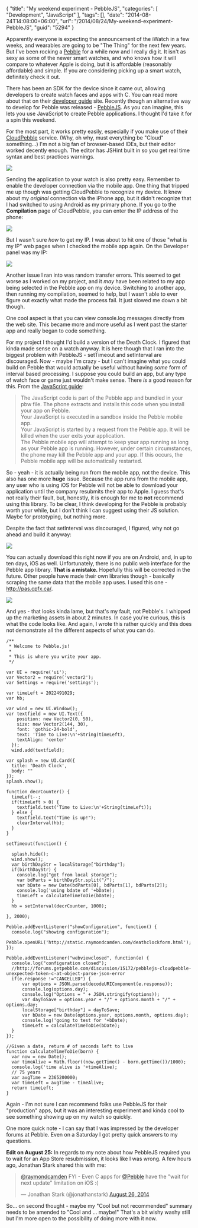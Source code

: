 {
	"title": "My weekend experiment - PebbleJS",
	"categories": [
		"Development",
		"JavaScript"
	],
	"tags": [],
	"date": "2014-08-24T14:08:00+06:00",
	"url": "/2014/08/24/My-weekend-experiment-PebbleJS",
	"guid": "5294"
}

<p>
Apparently everyone is expecting the announcement of the iWatch in a few weeks, and wearables are going to be "The Thing" for the next few years. But I've been rocking a <a href="https://getpebble.com/">Pebble</a> for a while now and I really dig it. It isn't as sexy as some of the newer smart watches, and who knows how it will compare to whatever Apple is doing, but it is affordable (reasonably affordable) and simple. If you are considering picking up a smart watch, definitely check it out. 
</p>
<!--more-->
<p>
There has been an SDK for the device since it came out, allowing developers to create watch faces and apps with C. You can read more about that on their <a href="https://developer.getpebble.com/2/guides/">developer guide</a> site. Recently though an alternative way to develop for Pebble was released - <a href="https://github.com/pebble/pebblejs">PebbleJS</a>. As you can imagine, this lets you use JavaScript to create Pebble applications. I thought I'd take it for a spin this weekend.
</p>

<p>
For the most part, it works pretty easily, especially if you make use of their <a href="https://cloudpebble.net/">CloudPebble</a> service. (Why, oh why, must everything be "Cloud" something...) I'm not a big fan of browser-based IDEs, but their editor worked decently enough. The editor has JSHint built in so you get real time syntax and best practices warnings. 
</p>

<p>
<img src="https://static.raymondcamden.com/images/s119.png" />
</p>

<p>
Sending the application to your watch is also pretty easy. Remember to enable the developer connection via the mobile app. One thing that tripped me up though was getting CloudPebble to recognize my device. It knew about my <i>original</i> connection via the iPhone app, but it didn't recognize that I had switched to using Android as my primary phone. If you go to the <strong>Compilation</strong> page of CloudPebble, you can enter the IP address of the phone:
</p>

<p>
<img src="https://static.raymondcamden.com/images/s216.png" />
</p>

<p>
But I wasn't sure <i>how</i> to get my IP. I was about to hit one of those "what is my IP" web pages when I checked the mobile app again. On the Developer panel was my IP:
</p>

<p>
<img src="https://static.raymondcamden.com/images/Screenshot_2014-08-24-12-33-01.png" />
</p>

<p>
Another issue I ran into was random transfer errors. This seemed to get worse as I worked on my project, and it <i>may</i> have been related to my app being selected in the Pebble app on my device. Switching to another app, then running my compilation, seemed to help, but I wasn't able to ever figure out exactly what made the process fail. It just slowed me down a bit though.
</p>

<p>
One cool aspect is that you can view console.log messages directly from the web site. This became more and more useful as I went past the starter app and really began to code something.
</p>

<p>
For my project I thought I'd build a version of the Death Clock. I figured that kinda made sense on a watch anyway. It is here though that I ran into the biggest problem with PebbleJS - setTimeout and setInterval are discouraged. Now - maybe I'm crazy - but I can't imagine what you could build on Pebble that would actually be useful without having <i>some</i> form of interval based processing. I suppose you could build an app, but any type of watch face or game just wouldn't make sense. There <i>is</i> a good reason for this. From the <a href="https://developer.getpebble.com/2/guides/javascript-guide.html">JavaScript guide</a>:
</p>

<blockquote>
The JavaScript code is part of the Pebble app and bundled in your pbw file. The phone extracts and installs this code when you install your app on Pebble.<br/>
Your JavaScript is executed in a sandbox inside the Pebble mobile app.<br/>
Your JavaScript is started by a request from the Pebble app. It will be killed when the user exits your application.<br/>
The Pebble mobile app will attempt to keep your app running as long as your Pebble app is running. However, under certain circumstances, the phone may kill the Pebble app and your app. If this occurs, the Pebble mobile app will be automatically restarted.
</blockquote>

<p>
So - yeah - it is actually being run from the mobile app, not the device. This also has one more <strong>huge</strong> issue. Because the app runs from the mobile app, any user who is using iOS for Pebble will not be able to download your application until the company resubmits their app to Apple. I guess that's not really their fault, but, honestly, it is enough for me to <strong>not</strong> recommend using this library. To be clear, I think developing for the Pebble is probably worth your while, but I don't think I can suggest using their JS solution. Maybe for prototyping, but nothing more.
</p>

<p>
Despite the fact that setInterval was discouraged, I figured, why not go ahead and build it anyway:
</p>

<p>
<img src="https://static.raymondcamden.com/images/pebble-screenshot_2014-08-23_15-34-12.png" />
</p>

<p>
You can actually download this right now if you are on Android, and, in up to ten days, iOS as well. Unfortunately, there is no public web interface for the Pebble app library. <strong>That is a mistake.</strong> Hopefully this will be corrected in the future. Other people have made their own libraries though - basically scraping the same data that the mobile app uses. I used this one - <a href="http://pas.cpfx.ca/">http://pas.cpfx.ca/</a>.
</p>

<p>
<img src="https://static.raymondcamden.com/images/s38.png" />
</p>

<p>
And yes - that looks kinda lame, but that's my fault, not Pebble's. I whipped up the marketing assets in about 2 minutes. In case you're curious, this is what the code looks like. And again, I wrote this rather quickly and this does not demonstrate all the different aspects of what you can do.
</p>

<pre><code class="language-javascript">&#x2F;**
 * Welcome to Pebble.js!
 *
 * This is where you write your app.
 *&#x2F;

var UI = require(&#x27;ui&#x27;);
var Vector2 = require(&#x27;vector2&#x27;);
var Settings = require(&#x27;settings&#x27;);

var timeLeft = 2022491029;
var hb;

var wind = new UI.Window();
var textfield = new UI.Text({
    position: new Vector2(0, 50),
    size: new Vector2(144, 30),
    font: &#x27;gothic-24-bold&#x27;,
    text: &#x27;Time to Live:\n&#x27;+String(timeLeft),
    textAlign: &#x27;center&#x27;
  });
  wind.add(textfield);

var splash = new UI.Card({
  title: &#x27;Death Clock&#x27;,
  body: &quot;&quot;
});
splash.show();

function decrCounter() {
  timeLeft--;
  if(timeLeft &gt; 0) {
    textfield.text(&#x27;Time to Live:\n&#x27;+String(timeLeft));
  } else {
    textfield.text(&quot;Time is up!&quot;);
    clearInterval(hb);
  }
}

setTimeout(function() {
  
  splash.hide();
  wind.show();
  var birthDayStr = localStorage[&quot;birthday&quot;];
  if(birthDayStr) {
    console.log(&quot;got from local storage&quot;);
    var bdParts = birthDayStr.split(&quot;&#x2F;&quot;); 
    var bDate = new Date(bdParts[0], bdParts[1], bdParts[2]);
    console.log(&#x27;using bdate of &#x27;+bDate);
    timeLeft = calculateTimeToDie(bDate);
  }
  hb = setInterval(decrCounter, 1000);
  
}, 2000);

Pebble.addEventListener(&quot;showConfiguration&quot;, function() {
  console.log(&quot;showing configuration&quot;);
  Pebble.openURL(&#x27;http:&#x2F;&#x2F;static.raymondcamden.com&#x2F;deathclockform.html&#x27;);
});

Pebble.addEventListener(&quot;webviewclosed&quot;, function(e) {
  console.log(&quot;configuration closed&quot;);
  &#x2F;&#x2F;http:&#x2F;&#x2F;forums.getpebble.com&#x2F;discussion&#x2F;15172&#x2F;pebblejs-cloudpebble-unexpected-token-c-at-object-parse-json-error
  if(e.response !=&quot;CANCELLED&quot;) {
      var options = JSON.parse(decodeURIComponent(e.response));
      console.log(options.day);
      console.log(&quot;Options = &quot; + JSON.stringify(options));
      var dayToSave = options.year + &quot;&#x2F;&quot; + options.month + &quot;&#x2F;&quot; + options.day;
      localStorage[&quot;birthday&quot;] = dayToSave;
      var bDate = new Date(options.year, options.month, options.day);
      console.log(&#x27;going to test for &#x27;+bDate);
      timeLeft = calculateTimeToDie(bDate);
  }
});

&#x2F;&#x2F;Given a date, return # of seconds left to live
function calculateTimeToDie(born) {
  var now = new Date();
  var timeAlive = Math.floor((now.getTime() - born.getTime())&#x2F;1000);
  console.log(&#x27;time alive is &#x27;+timeAlive);
  &#x2F;&#x2F; 75 years
  var avgTime = 2365200000;
  var timeLeft = avgTime - timeAlive;
  return timeLeft;
}        
</code></pre>

<p>
Again - I'm not sure I can recommend folks use PebbleJS for their "production" apps, but it was an interesting experiment and kinda cool to see something showing up on my watch so quickly. 
</p>

<p>
One more quick note - I can say that I was impressed by the developer forums at Pebble. Even on a Saturday I got pretty quick answers to my questions.
</p>

<p>
<strong>Edit on August 25:</strong> In regards to my note about how PebbleJS required you to wait for an App Store resubmission, it looks like I was wrong. A few hours ago, Jonathan Stark shared this with me:
</p>

<blockquote class="twitter-tweet" lang="en"><p><a href="https://twitter.com/raymondcamden">@raymondcamden</a> FYI - Even C apps for <a href="https://twitter.com/Pebble">@Pebble</a> have the &quot;wait for next update&quot; limitation on iOS :(</p>&mdash; Jonathan Stark (@jonathanstark) <a href="https://twitter.com/jonathanstark/statuses/504055779855704064">August 26, 2014</a></blockquote>
<script async src="//platform.twitter.com/widgets.js" charset="utf-8"></script>

<p>
So... on second thought - maybe my "Cool but not recommended" summary needs to be amended to "Cool and ... maybe!" That's a bit wishy washy still but I'm more open to the possibility of doing more with it now.
